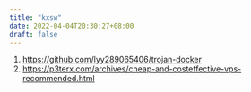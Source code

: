```yaml
---
title: "kxsw"
date: 2022-04-04T20:30:27+08:00
draft: false
---
```


1. https://github.com/lyy289065406/trojan-docker
2. https://p3terx.com/archives/cheap-and-costeffective-vps-recommended.html
